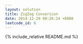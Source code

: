 ```yaml
---
layout: solution
title: ZigZag Conversion
date: 2014-12-29 00:26:24 +0800
leetcode_id: 6
---
```

{% include_relative README.md %}
